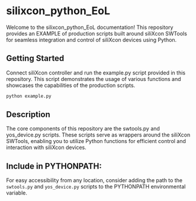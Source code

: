 # silixcon_python_EoL

Welcome to the silixcon_python_EoL documentation! This repository provides an EXAMPLE of production scripts built around siliXcon SWTools for seamless integration and control of siliXcon devices using Python.

## Getting Started
Connect siliXcon controller and run the example.py script provided in this repository. This script demonstrates the usage of various functions and showcases the capabilities of the production scripts.

```bash
python example.py
```

## Description
The core components of this repository are the swtools.py and yos_device.py scripts. These scripts serve as wrappers around the siliXcon SWTools, enabling you to utilize Python functions for efficient control and interaction with siliXcon devices.

## Include in PYTHONPATH:
For easy accessibility from any location, consider adding the path to the `swtools.py` and `yos_device.py` scripts to the PYTHONPATH environmental variable.
